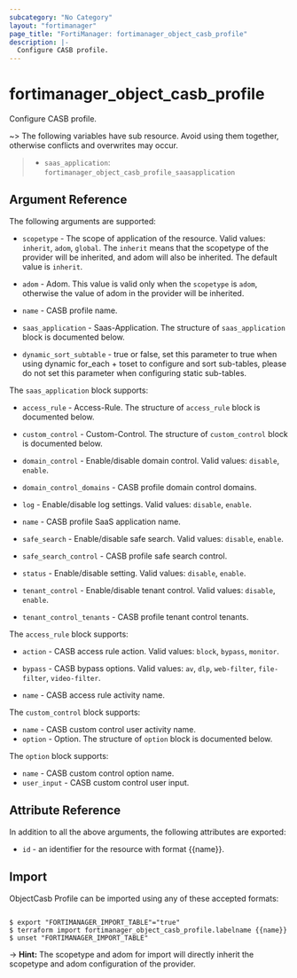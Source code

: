 ```yaml
---
subcategory: "No Category"
layout: "fortimanager"
page_title: "FortiManager: fortimanager_object_casb_profile"
description: |-
  Configure CASB profile.
---
```


# fortimanager_object_casb_profile
Configure CASB profile.

~> The following variables have sub resource. Avoid using them together, otherwise conflicts and overwrites may occur.
>- `saas_application`: `fortimanager_object_casb_profile_saasapplication`



## Argument Reference


The following arguments are supported:

* `scopetype` - The scope of application of the resource. Valid values: `inherit`, `adom`, `global`. The `inherit` means that the scopetype of the provider will be inherited, and adom will also be inherited. The default value is `inherit`.
* `adom` - Adom. This value is valid only when the `scopetype` is `adom`, otherwise the value of adom in the provider will be inherited.

* `name` - CASB profile name.
* `saas_application` - Saas-Application. The structure of `saas_application` block is documented below.
* `dynamic_sort_subtable` - true or false, set this parameter to true when using dynamic for_each + toset to configure and sort sub-tables, please do not set this parameter when configuring static sub-tables.

The `saas_application` block supports:

* `access_rule` - Access-Rule. The structure of `access_rule` block is documented below.
* `custom_control` - Custom-Control. The structure of `custom_control` block is documented below.
* `domain_control` - Enable/disable domain control. Valid values: `disable`, `enable`.

* `domain_control_domains` - CASB profile domain control domains.
* `log` - Enable/disable log settings. Valid values: `disable`, `enable`.

* `name` - CASB profile SaaS application name.
* `safe_search` - Enable/disable safe search. Valid values: `disable`, `enable`.

* `safe_search_control` - CASB profile safe search control.
* `status` - Enable/disable setting. Valid values: `disable`, `enable`.

* `tenant_control` - Enable/disable tenant control. Valid values: `disable`, `enable`.

* `tenant_control_tenants` - CASB profile tenant control tenants.

The `access_rule` block supports:

* `action` - CASB access rule action. Valid values: `block`, `bypass`, `monitor`.

* `bypass` - CASB bypass options. Valid values: `av`, `dlp`, `web-filter`, `file-filter`, `video-filter`.

* `name` - CASB access rule activity name.

The `custom_control` block supports:

* `name` - CASB custom control user activity name.
* `option` - Option. The structure of `option` block is documented below.

The `option` block supports:

* `name` - CASB custom control option name.
* `user_input` - CASB custom control user input.


## Attribute Reference

In addition to all the above arguments, the following attributes are exported:
* `id` - an identifier for the resource with format {{name}}.

## Import

ObjectCasb Profile can be imported using any of these accepted formats:
```

$ export "FORTIMANAGER_IMPORT_TABLE"="true"
$ terraform import fortimanager_object_casb_profile.labelname {{name}}
$ unset "FORTIMANAGER_IMPORT_TABLE"
```
-> **Hint:** The scopetype and adom for import will directly inherit the scopetype and adom configuration of the provider.
